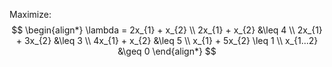 Maximize:
$$
\begin{align*}
	\lambda = 2x_{1} + x_{2} \\
	2x_{1} + x_{2} &\leq 4 \\
	2x_{1} + 3x_{2} &\leq 3 \\
	4x_{1} + x_{2} &\leq 5 \\
	x_{1} + 5x_{2} \leq 1 \\
	x_{1...2} &\geq 0
\end{align*}
$$
